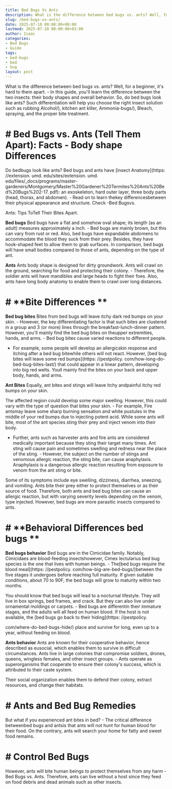 ```yaml
---
title: Bed Bugs Vs Ants
description: What is the difference between bed bugs vs. ants? Well, for a beginner, it's hard to them apart. - In this guide, you'll learn the difference between the two...
slug: /bed-bugs-vs-ants/
date: 2025-07-10 00:00:00+00:00
lastmod: 2025-07-10 00:00:00+03:00
author: Isaac
categories:
- Bed Bugs
- Guide
tags:
- bed-bugs
- bed
- bug
layout: post
---
```


What is the difference between bed bugs vs. ants? Well, for a beginner, it's hard to them apart. - In this guide, you'll learn the difference between the two insects: their body shapes and overall behavior. So, do bed bugs look like ants? Such differentiation will help you choose the right insect solution such as rubbing Alcohol/), kitchen ant killer, Ammonia-bugs/), Bleach, spraying, and the proper bite treatment.

# # Bed Bugs vs. Ants (Tell Them Apart): Facts - Body shape Differences

Do bedbugs look like ants? Bed bugs and ants have [insect Anatomy](https: //extension. umd. edu/sites/extension. umd. edu/files/_docs/programs/master-gardeners/Montgomery/Master%20Gardener%20Termites%20Ants%20Bed%20Bugs%202-17. pdf): an exoskeleton, hard outer layer, three body parts (head, thorax, and abdomen). - Read on to learn thekey differencesbetween their physical appearance and structure. Check -Bed Bugsvs.

Ants: Tips ToTell Their Bites Apart.

**Bed bugs** Bed bugs have a flat and somehow oval shape; its length (as an adult) measures approximately a inch. - Bed bugs are mainly brown, but this can vary from rust or red. Also, bed bugs have expandable abdomens to accommodate the blood they suck from their prey. Besides, they have hook-shaped feet to allow them to grab surfaces. In comparison, bed bugs will have small bodies compared to those of ants, depending on the type of ant.

**Ants** Ants body shape is designed for dirty groundwork. Ants will crawl on the ground, searching for food and protecting their colony. - Therefore, the soldier ants will have mandibles and large heads to fight their foes. Also, ants have long body anatomy to enable them to crawl over long distances.

# # **Bite Differences **

**Bed bug bites** Bites from bed bugs will leave itchy dark red bumps on your skin. - However, the key differentiating factor is that such bites are clustered in a group and 3 (or more) lines through the breakfast-lunch-dinner pattern. However, you'll mainly find the bed bug bites on theupper extremities, hands, and arms. - Bed bug bites cause varied reactions to different people.

- For example, some people will develop an allergicskin response and itching after a bed bug bitewhile others will not react. However, [bed bug bites will leave some red bumps](https: //pestpolicy. com/how-long-do-bed-bug-bites-last/) that could appear in a linear pattern, developing into big red welts. Youll mainly find the bites on your back and upper body, hands, and arms.

**Ant Bites** Equally, ant bites and stings will leave itchy andpainful itchy red bumps on your skin.

The affected region could develop some major swelling. However, this could vary with the type of question that bites your skin. - For example, Fire antsmay leave some sharp burning sensation and white pustules in the middle of your red bumps due to injecting potent acid. While some ants will bite, most of the ant species sting their prey and inject venom into their body.

- Further, ants such as harvester ants and fire ants are considered medically important because they sting their target many times. Ant sting will cause pain and sometimes swelling and redness near the place of the sting. - However, the subject on the number of stings and venomous allergic reaction, the sting bite, can cause anaphylaxis. Anaphylaxis is a dangerous allergic reaction resulting from exposure to venom from the ant sting or bite.

Some of its symptoms include eye swelling, dizziness, diarrhea, sneezing, and vomiting. Ants bite their prey either to protect themselves or as their source of food. Therefore, both ants and bed bug bites can cause an allergic reaction, but with varying severity levels depending on the venom, type injected. However, bed bugs are more parasitic insects compared to ants.

# # **Behavioral Differences bed bugs **

**Bed bugs behavior** Bed bugs are in the Cimicidae family. Notably, Cimicidaes are blood-feeding insectshowever, Cimex lectularius bed bug species is the one that lives with human beings. - The[bed bugs require the blood meal](https: //pestpolicy. com/how-big-are-bed-bugs/)between the five stages it undergoes before reaching full maturity. If given suitable conditions, about 70 to 90F, the bed bugs will grow to maturity within two months.

You should know that bed bugs will lead to a nocturnal lifestyle. They will live in box springs, bed frames, and crack. But they can also live under ornamental moldings or carpets. - Bed bugs are differentin their immature stages, and the adults will all feed on human blood. If the host is not available, the [bed bugs go back to their hiding](https: //pestpolicy.

com/where-do-bed-bugs-hide/) place and survive for long, even up to a year, without feeding on blood.

**Ants behavior** Ants are known for their cooperative behavior, hence described as eusocial, which enables them to survive in difficult circumstances. Ants live in large colonies that compromise soldiers, drones, queens, wingless females, and other insect groups. - Ants operate as superorganisms that cooperate to ensure their colony's success, which is attributed to their caste system.

Their social organization enables them to defend their colony, extract resources, and change their habitats.

# # Ants and Bed Bug Remedies

But what if you experienced ant bites in bed? - The critical difference betweenbed bugs and antsis that ants will not hunt for human blood for their food. On the contrary, ants will search your home for fatty and sweet food remains.

# # Control Bed Bugs

However, ants will bite human beings to protect themselves from any harm - Bed Bugs vs. Ants. Therefore, ants can live without a host since they feed on food debris and dead animals such as other insects.
